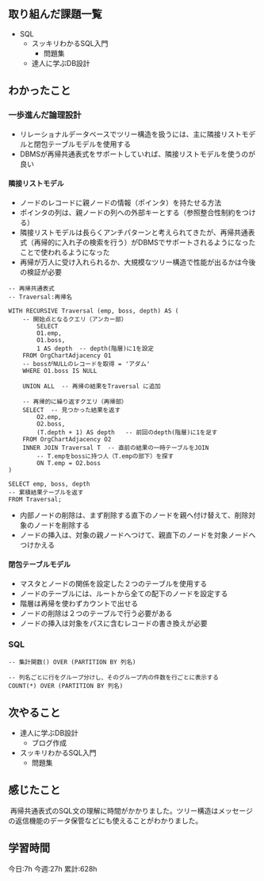 ## 取り組んだ課題一覧
- SQL
	- スッキリわかるSQL入門
		- 問題集
	- 達人に学ぶDB設計

	
## わかったこと

### 一歩進んだ論理設計

- リレーショナルデータベースでツリー構造を扱うには、主に隣接リストモデルと閉包テーブルモデルを使用する
- DBMSが再帰共通表式をサポートしていれば、隣接リストモデルを使うのが良い

#### 隣接リストモデル

- ノードのレコードに親ノードの情報（ポインタ）を持たせる方法
- ポインタの列は、親ノードの列への外部キーとする（参照整合性制約をつける）
- 隣接リストモデルは長らくアンチパターンと考えられてきたが、再帰共通表式（再帰的に入れ子の検索を行う）がDBMSでサポートされるようになったことで使われるようになった
- 再帰が万人に受け入れられるか、大規模なツリー構造で性能が出るかは今後の検証が必要

```
-- 再帰共通表式
-- Traversal:再帰名

WITH RECURSIVE Traversal (emp, boss, depth) AS (
    -- 開始点となるクエリ（アンカー部）
        SELECT
        O1.emp,
        O1.boss,
        1 AS depth  -- depth(階層)に1を設定
    FROM OrgChartAdjacency O1
    -- bossがNULLのレコードを取得 = 'アダム'
    WHERE O1.boss IS NULL

    UNION ALL  -- 再帰の結果をTraversal に追加

    -- 再帰的に繰り返すクエリ（再帰部）
    SELECT  -- 見つかった結果を返す
        O2.emp,
        O2.boss,
        (T.depth + 1) AS depth   -- 前回のdepth(階層)に1を足す
    FROM OrgChartAdjacency O2
    INNER JOIN Traversal T  -- 直前の結果の一時テーブルをJOIN
        -- T.empをbossに持つ人（T.empの部下）を探す
        ON T.emp = O2.boss
)

SELECT emp, boss, depth
-- 累積結果テーブルを返す
FROM Traversal;
```

- 内部ノードの削除は、まず削除する直下のノードを親へ付け替えて、削除対象のノードを削除する
- ノードの挿入は、対象の親ノードへつけて、親直下のノードを対象ノードへつけかえる

#### 閉包テーブルモデル

- マスタとノードの関係を設定した２つのテーブルを使用する
- ノードのテーブルには、ルートから全ての配下のノードを設定する
- 階層は再帰を使わずカウントで出せる
- ノードの削除は２つのテーブルで行う必要がある
- ノードの挿入は対象をパスに含むレコードの書き換えが必要


### SQL

```
-- 集計関数() OVER (PARTITION BY 列名)

-- 列名ごとに行をグループ分けし、そのグループ内の件数を行ごとに表示する
COUNT(*) OVER (PARTITION BY 列名)
```



## 次やること
- 達人に学ぶDB設計
    - ブログ作成
- スッキリわかるSQL入門
    - 問題集


## 感じたこと
 再帰共通表式のSQL文の理解に時間がかかりました。ツリー構造はメッセージの返信機能のデータ保管などにも使えることがわかりました。



## 学習時間
今日:7h
今週:27h 
累計:628h